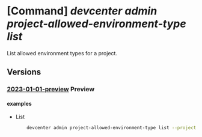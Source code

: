 # [Command] _devcenter admin project-allowed-environment-type list_

List allowed environment types for a project.

## Versions

### [2023-01-01-preview](/Resources/mgmt-plane/L3N1YnNjcmlwdGlvbnMve30vcmVzb3VyY2Vncm91cHMve30vcHJvdmlkZXJzL21pY3Jvc29mdC5kZXZjZW50ZXIvcHJvamVjdHMve30vYWxsb3dlZGVudmlyb25tZW50dHlwZXM=/2023-01-01-preview.xml) **Preview**

<!-- mgmt-plane /subscriptions/{}/resourcegroups/{}/providers/microsoft.devcenter/projects/{}/allowedenvironmenttypes 2023-01-01-preview -->

#### examples

- List
    ```bash
        devcenter admin project-allowed-environment-type list --project-name "Contoso" --resource-group "rg1"
    ```
